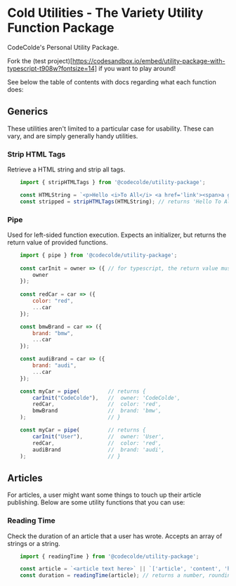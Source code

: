 # Cold Utilities - The Variety Utility Function Package
CodeColde's Personal Utility Package.

Fork the (test project)[https://codesandbox.io/embed/utility-package-with-typescript-t908w?fontsize=14] if you want to play around!

See below the table of contents with docs regarding what each function does:

## Generics
These utilities aren't limited to a particular case for usability. These can vary, and are simply generally handy utilities.

### Strip HTML Tags
Retrieve a HTML string and strip all tags.

```javascript
    import { stripHTMLTags } from '@codecolde/utility-package';

    const HTMLString = `<p>Hello <i>To All</i> <a href='link'><span>a great</span></a> World</p>`;
    const stripped = stripHTMLTags(HTMLString); // returns 'Hello To All a great World'.
```

### Pipe
Used for left-sided function execution. Expects an initializer, but returns the return value of provided functions.

```javascript
    import { pipe } from '@codecolde/utility-package';
    
    const carInit = owner => ({ // for typescript, the return value must be of the type of return the pipe will produce. This return value is also the case for the piped functions
        owner
    });
    
    const redCar = car => ({
        color: "red",
        ...car
    });

    const bmwBrand = car => ({
        brand: "bmw",
        ...car
    });

    const audiBrand = car => ({
        brand: "audi",
        ...car
    });

    const myCar = pipe(         // returns {
        carInit("CodeColde"),   //  owner: 'CodeColde',
        redCar,                 //  color: 'red',
        bmwBrand                //  brand: 'bmw',
    );                          // }

    const myCar = pipe(         // returns {
        carInit("User"),        //  owner: 'User',
        redCar,                 //  color: 'red',
        audiBrand               //  brand: 'audi',
    );                          // }
```


## Articles
For articles, a user might want some things to touch up their article publishing. Below are some utility functions that you can use:

### Reading Time
Check the duration of an article that a user has wrote. Accepts an array of strings or a string.

```javascript
    import { readingTime } from '@codecolde/utility-package';

    const article = `<article text here>` || `['article', 'content', 'here']`;
    const duration = readingTime(article); // returns a number, rounding down. If an article takes 2.9 minutes to read, it returns 2.
```